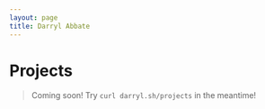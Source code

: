 ```yaml
---
layout: page
title: Darryl Abbate
---
```

# Projects

> Coming soon! Try `curl darryl.sh/projects` in the meantime!
